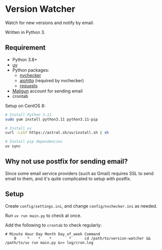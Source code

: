 # Version Watcher

Watch for new versions and notify by email.

Written in Python 3.

## Requirement

* Python 3.8+
* [uv](https://docs.astral.sh/uv/)
* Python packages:
    * [nvchecker](https://github.com/lilydjwg/nvchecker)
    * [aiohttp](https://pypi.org/project/aiohttp/) (required by nvchecker)
    * [requests](https://github.com/kennethreitz/requests)
* [Maligun](https://www.mailgun.com/) account for sending email
* crontab

Setup on CentOS 8:

```bash
# Install Python 3.11
sudo yum install python3.11 python3.11-pip

# Install uv
curl -LsSf https://astral.sh/uv/install.sh | sh

# Install pip dependencies
uv sync
```

## Why not use postfix for sending email?

Since some email service providers (such as Gmail) requires SSL to send email to them, and it's quite complicated to setup with postfix.

## Setup

Create `config/settings.ini`, and change `config/nvchecker.ini` as needed.

Run `uv run main.py` to check at once.

Add the following to `crontab` to check regularly:

```
# Minute Hour Day Month Day_of_week Command
    0     *    *    *        *      cd /path/to/version-watcher && /path/to/uv run main.py &>> log/cron.log
```
